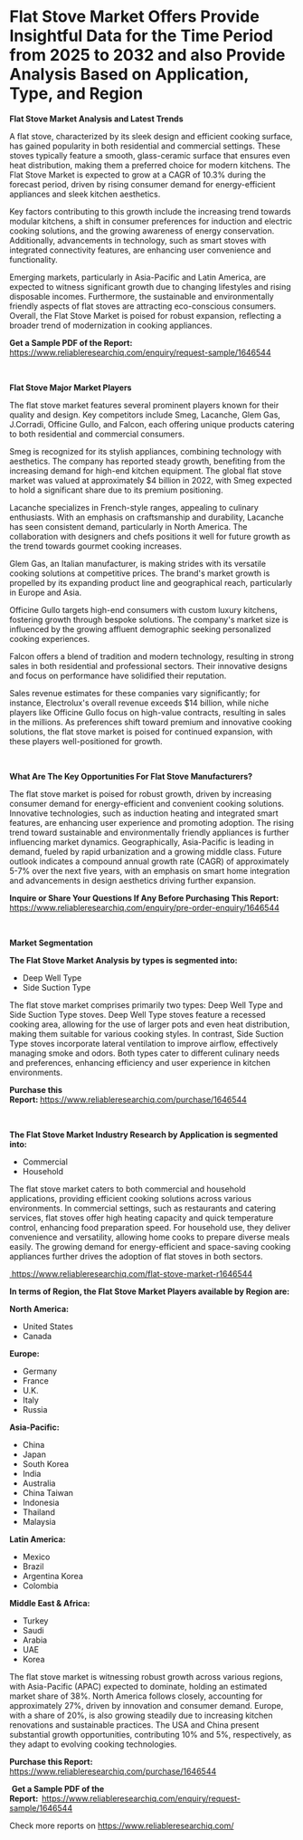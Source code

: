 <p><h1>Flat Stove Market Offers Provide Insightful Data for the Time Period from 2025 to 2032 and also Provide Analysis Based on Application, Type, and Region</h1></p><p><strong>Flat Stove Market Analysis and Latest Trends</strong></p>
<p><p>A flat stove, characterized by its sleek design and efficient cooking surface, has gained popularity in both residential and commercial settings. These stoves typically feature a smooth, glass-ceramic surface that ensures even heat distribution, making them a preferred choice for modern kitchens. The Flat Stove Market is expected to grow at a CAGR of 10.3% during the forecast period, driven by rising consumer demand for energy-efficient appliances and sleek kitchen aesthetics.</p><p>Key factors contributing to this growth include the increasing trend towards modular kitchens, a shift in consumer preferences for induction and electric cooking solutions, and the growing awareness of energy conservation. Additionally, advancements in technology, such as smart stoves with integrated connectivity features, are enhancing user convenience and functionality.</p><p>Emerging markets, particularly in Asia-Pacific and Latin America, are expected to witness significant growth due to changing lifestyles and rising disposable incomes. Furthermore, the sustainable and environmentally friendly aspects of flat stoves are attracting eco-conscious consumers. Overall, the Flat Stove Market is poised for robust expansion, reflecting a broader trend of modernization in cooking appliances.</p></p>
<p><strong>Get a Sample PDF of the Report:&nbsp;</strong> <a href="https://www.reliableresearchiq.com/enquiry/request-sample/1646544?utm_campaign=2250&utm_medium=2&utm_source=Github&utm_content=ia&utm_term=08022025&utm_id=flat-stove">https://www.reliableresearchiq.com/enquiry/request-sample/1646544</a></p>
<p>&nbsp;</p>
<p><strong>Flat Stove Major Market Players</strong></p>
<p><p>The flat stove market features several prominent players known for their quality and design. Key competitors include Smeg, Lacanche, Glem Gas, J.Corradi, Officine Gullo, and Falcon, each offering unique products catering to both residential and commercial consumers.</p><p>Smeg is recognized for its stylish appliances, combining technology with aesthetics. The company has reported steady growth, benefiting from the increasing demand for high-end kitchen equipment. The global flat stove market was valued at approximately $4 billion in 2022, with Smeg expected to hold a significant share due to its premium positioning.</p><p>Lacanche specializes in French-style ranges, appealing to culinary enthusiasts. With an emphasis on craftsmanship and durability, Lacanche has seen consistent demand, particularly in North America. The collaboration with designers and chefs positions it well for future growth as the trend towards gourmet cooking increases.</p><p>Glem Gas, an Italian manufacturer, is making strides with its versatile cooking solutions at competitive prices. The brand's market growth is propelled by its expanding product line and geographical reach, particularly in Europe and Asia.</p><p>Officine Gullo targets high-end consumers with custom luxury kitchens, fostering growth through bespoke solutions. The company's market size is influenced by the growing affluent demographic seeking personalized cooking experiences.</p><p>Falcon offers a blend of tradition and modern technology, resulting in strong sales in both residential and professional sectors. Their innovative designs and focus on performance have solidified their reputation.</p><p>Sales revenue estimates for these companies vary significantly; for instance, Electrolux's overall revenue exceeds $14 billion, while niche players like Officine Gullo focus on high-value contracts, resulting in sales in the millions. As preferences shift toward premium and innovative cooking solutions, the flat stove market is poised for continued expansion, with these players well-positioned for growth.</p></p>
<p>&nbsp;</p>
<p><strong>What Are The Key Opportunities For Flat Stove Manufacturers?</strong></p>
<p><p>The flat stove market is poised for robust growth, driven by increasing consumer demand for energy-efficient and convenient cooking solutions. Innovative technologies, such as induction heating and integrated smart features, are enhancing user experience and promoting adoption. The rising trend toward sustainable and environmentally friendly appliances is further influencing market dynamics. Geographically, Asia-Pacific is leading in demand, fueled by rapid urbanization and a growing middle class. Future outlook indicates a compound annual growth rate (CAGR) of approximately 5-7% over the next five years, with an emphasis on smart home integration and advancements in design aesthetics driving further expansion.</p></p>
<p><strong>Inquire or Share Your Questions If Any Before Purchasing This Report:</strong> <a href="https://www.reliableresearchiq.com/enquiry/pre-order-enquiry/1646544?utm_campaign=2250&utm_medium=2&utm_source=Github&utm_content=ia&utm_term=08022025&utm_id=flat-stove">https://www.reliableresearchiq.com/enquiry/pre-order-enquiry/1646544</a></p>
<p>&nbsp;</p>
<p><strong>Market Segmentation</strong></p>
<p><strong>The Flat Stove Market Analysis by types is segmented into:</strong></p>
<p><ul><li>Deep Well Type</li><li>Side Suction Type</li></ul></p>
<p><p>The flat stove market comprises primarily two types: Deep Well Type and Side Suction Type stoves. Deep Well Type stoves feature a recessed cooking area, allowing for the use of larger pots and even heat distribution, making them suitable for various cooking styles. In contrast, Side Suction Type stoves incorporate lateral ventilation to improve airflow, effectively managing smoke and odors. Both types cater to different culinary needs and preferences, enhancing efficiency and user experience in kitchen environments.</p></p>
<p><strong>Purchase this Report:&nbsp;</strong><a href="https://www.reliableresearchiq.com/purchase/1646544?utm_campaign=2250&utm_medium=2&utm_source=Github&utm_content=ia&utm_term=08022025&utm_id=flat-stove">https://www.reliableresearchiq.com/purchase/1646544</a></p>
<p>&nbsp;</p>
<p><strong>The Flat Stove Market Industry Research by Application is segmented into:</strong></p>
<p><ul><li>Commercial</li><li>Household</li></ul></p>
<p><p>The flat stove market caters to both commercial and household applications, providing efficient cooking solutions across various environments. In commercial settings, such as restaurants and catering services, flat stoves offer high heating capacity and quick temperature control, enhancing food preparation speed. For household use, they deliver convenience and versatility, allowing home cooks to prepare diverse meals easily. The growing demand for energy-efficient and space-saving cooking appliances further drives the adoption of flat stoves in both sectors.</p></p>
<p><a href="https://www.reliableresearchiq.com/flat-stove-market-r1646544?utm_campaign=2250&utm_medium=2&utm_source=Github&utm_content=ia&utm_term=08022025&utm_id=flat-stove">&nbsp;https://www.reliableresearchiq.com/flat-stove-market-r1646544</a></p>
<p><strong>In terms of Region, the Flat Stove Market Players available by Region are:</strong></p>
<p>
    <p> <strong> North America: </strong>
        <ul>
            <li>United States</li>
            <li>Canada</li>
        </ul>
        </p> 
    <p> <strong> Europe: </strong>
        <ul>
            <li>Germany</li>
            <li>France</li>
            <li>U.K.</li>
            <li>Italy</li>
            <li>Russia</li>
        </ul>
        </p> 
    <p> <strong> Asia-Pacific: </strong>
        <ul>
            <li>China</li>
            <li>Japan</li>
            <li>South Korea</li>
            <li>India</li>
            <li>Australia</li>
            <li>China Taiwan</li>
            <li>Indonesia</li>
            <li>Thailand</li>
            <li>Malaysia</li>
        </ul>
        </p> 
    <p> <strong> Latin America: </strong>
        <ul>
            <li>Mexico</li>
            <li>Brazil</li>
            <li>Argentina Korea</li>
            <li>Colombia</li>
        </ul>
        </p> 
    <p> <strong> Middle East & Africa: </strong>
        <ul>
            <li>Turkey</li>
            <li>Saudi</li>
            <li>Arabia</li>
            <li>UAE</li>
            <li>Korea</li>
        </ul>
    </p>
    </p>
<p><p>The flat stove market is witnessing robust growth across various regions, with Asia-Pacific (APAC) expected to dominate, holding an estimated market share of 38%. North America follows closely, accounting for approximately 27%, driven by innovation and consumer demand. Europe, with a share of 20%, is also growing steadily due to increasing kitchen renovations and sustainable practices. The USA and China present substantial growth opportunities, contributing 10% and 5%, respectively, as they adapt to evolving cooking technologies.</p></p>
<p><strong>Purchase this Report: </strong><a href="https://www.reliableresearchiq.com/purchase/1646544?utm_campaign=2250&utm_medium=2&utm_source=Github&utm_content=ia&utm_term=08022025&utm_id=flat-stove">https://www.reliableresearchiq.com/purchase/1646544</a></p>
<p>&nbsp;<strong>Get a Sample PDF of the Report:&nbsp;&nbsp;</strong><a href="https://www.reliableresearchiq.com/enquiry/request-sample/1646544?utm_campaign=2250&utm_medium=2&utm_source=Github&utm_content=ia&utm_term=08022025&utm_id=flat-stove">https://www.reliableresearchiq.com/enquiry/request-sample/1646544</a></p>
<p><strong></strong></p>
<p>Check more reports on <a href="https://www.reliableresearchiq.com/?utm_campaign=2250&utm_medium=2&utm_source=Github&utm_content=ia&utm_term=08022025&utm_id=flat-stove">https://www.reliableresearchiq.com/</a></p>
